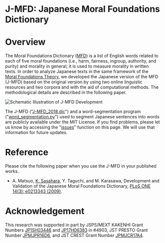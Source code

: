 # J-MFD: Japanese Moral Foundations Dictionary

# Overview
The Moral Foundations Dictionary ([MFD](https://moralfoundations.org/other-materials/)) is a list of English words related to each of five moral foundations (i.e., harm, fairness, ingroup, authority, and purity) and morality in general; it is used to measure morality in written texts. In order to analyze Japanese texts in the same framework of the [Moral Foundations Theory](http://moralfoundations.org/), we developed the Japanese version of the MFD (J-MFD) based on the original version by using two online linguistic resources and two corpora and with the aid of computational methods. The methodological details are described in the following paper.

![Schematic Illustration of J-MFD Development](https://github.com/soramame0518/j-mfd/blob/master/misc/J-MFD_development.png)

The J-MFD ("[J-MFD_2018.dic](https://github.com/soramame0518/j-mfd/blob/master/J-MFD_2018r1.dic)") and a word-segmentation program ("[word_segmentation.py](https://github.com/soramame0518/j-mfd/blob/master/word_segmentation.py)") used to segment Japanese sentences into words are publicly available under the MIT License. If you find problems, please let us know by accessing the "[issues](https://github.com/soramame0518/j-mfd/issues)" function on this page. We will use that information for future updates.

# Reference
Please cite the following paper when you use the J-MFD in your published works.

- A. Matsuo, [K. Sasahara](http://www.colorlessgreen.info/), Y. Taguchi, and M. Karasawa, Development and Validation of the Japanese Moral Foundations Dictionary, [PLoS ONE 14(3): e0213343 (2009)](https://doi.org/10.1371/journal.pone.0213343).

# Acknowledgement
This research was supported in part by JSPS/MEXT KAKENHI Grant Numbers [JP15H03446](https://kaken.nii.ac.jp/ja/grant/KAKENHI-PROJECT-15H03446/) and [JP17H06383](http://evolinguistics.net/) in \#4903, JST PRESTO Grant Number [JPMJPR16D6](http://www.jst.go.jp/kisoken/presto/project/1112069/1112069_25.html), and JST CREST Grant Number [JPMJCR17A4](http://www.er.ams.eng.osaka-u.ac.jp/kawai/crest/).
